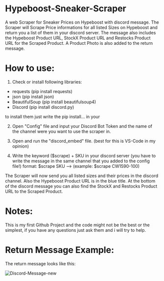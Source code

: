 # Hypeboost-Sneaker-Scraper
A web Scraper for Sneaker Prices on Hypeboost with discord message.
The Scraper will Scrape Price informations for all listed Sizes on Hypeboost and return
you a list of them in your discord server.
The message also includes the Hypeboost Product URL, StockX Product URL and Restocks Product URL for the Scraped Product.
A Product Photo is also added to the return message.




# How to use:

1. Check or install following libraries:

+ requests (pip install requests)
+ json (pip install json)
+ BeautifulSoup (pip install beautifulsoup4)
+ Discord (pip install discord.py)

to install them just write the pip install... in your 

2. Open "Config" file and input your Discord Bot Token and the name of the channel were you want to use the scraper in.


3. Open and run the "discord_embed" file. (best for this is VS-Code in my opinion)

4. Write the keyword ($scrape) + SKU in your discord server (you have to write the message in the same channel that you added to the config file!)
   format: $scrape SKU --> (example: $scrape CW1590-100)


The Scraper will now send you all listed sizes and their prices in the discord channel.
Also the Hypeboost Product URL is in the blue title.
At the bottom of the discord message you can also find the StockX and Restocks Product URL to the Scraped Product.




# Notes:
This is my first Github Project and the code might not be the best or the simplest,
if you have any questions just ask them and i will try to help.



# Return Message Example:
The return message looks like this:



![Discord-Message-new](https://user-images.githubusercontent.com/103487648/221413654-7a80159a-7493-44f9-8d77-45048b356df8.png)
